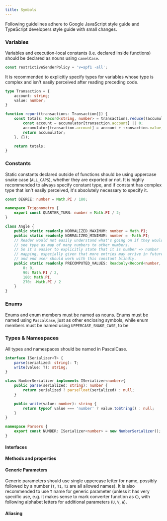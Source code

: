 ```yaml
---
title: Symbols
---
```


Following guidelines adhere to Google JavaScript style guide and 
TypeScript developers style guide with small changes.

### Variables

Variables and execution-local constants (i.e. declared inside functions)
should be declared as nouns using `camelCase`.

```typescript
const restrictiveSenderPolicy = 'v=spf1 -all';
```

It is recommended to explicitly specify types for variables whose type
is complex and isn't easily perceived after reading preceding code.

```typescript
type Transaction = {
    account: string;
    value: number;
}

function report(transactions: Transaction[]) {
    const totals: Record<string, number> = transactions.reduce((accumulator, transaction) => {
        const account = accumulator[transaction.account] || 0;
        accumulator[transaction.account] = account + transaction.value;
        return accumulator;
    }, {});

    return totals;
}
```

### Constants

Static constants declared outside of functions should be using uppercase
snake case (`ALL_CAPS`), whether they are exported or not. It is highly
recommended to always specify constant type, and if constant has complex
type that isn't easily perceived, it's absolutely necessary to specify 
it.

```typescript
const DEGREE: number = Math.PI / 180;

namespace Trigonometry {
    export const QUARTER_TURN: number = Math.PI / 2;
}

class Angle {
    public static readonly NORMALIZED_MAXIMUM: number = Math.PI;
    public static readonly NORMALIZED_MINIMUM: number = -Math.PI;
    // Reader would not easily understand what's going on if they would
    // see type as map of many numbers to other numbers.
    // So it's easier to explicitly state that it is number => number
    // mapping, especially given that more entries may arrive in future
    // and end user should work with this constant blindly.
    public static readonly PRECOMPUTED_VALUES: Readonly<Record<number, number>> = {
        0: 0,
        90: Math.PI / 2,
        180: Math.PI,
        270: -Math.PI / 2
    }
}
```

### Enums

Enums and enum members must be named as nouns. Enums must be named using
`PascalCase`, just as other enclosing symbols, while enum members must be
named using `UPPERCASE_SNAKE_CASE`, to be 


### Types & Namespaces

All types and namespaces should be named in PascalCase.

```typescript
interface ISerializer<T> {
    parse(serialized: string): T;
    write(value: T): string;
}

class NumberSerializer implements ISerializer<number>{
    public parse(serialized: string): number {
        return serialized ? parseFloat(serialized) : null;
    }                                 

    public write(value: number): string {
        return typeof value === 'number' ? value.toString() : null;
    }
}

namespace Parsers {
    export const NUMBER: ISerializer<number> = new NumberSerializer();
}
```

#### Interfaces

#### Methods and properties


#### Generic Parameters

Generic parameters should use single uppercase letter for name, possibly
followed by a number (`T`, `T1`, `T2` are all allowed names). It is
also recommended to use `T` name for generic parameter (unless it has 
very specific use, e.g. it makes sense to mark converter function as 
`C`), with following alphabet letters for additional parameters 
(`U`, `V`, `W`).

#### Aliasing
